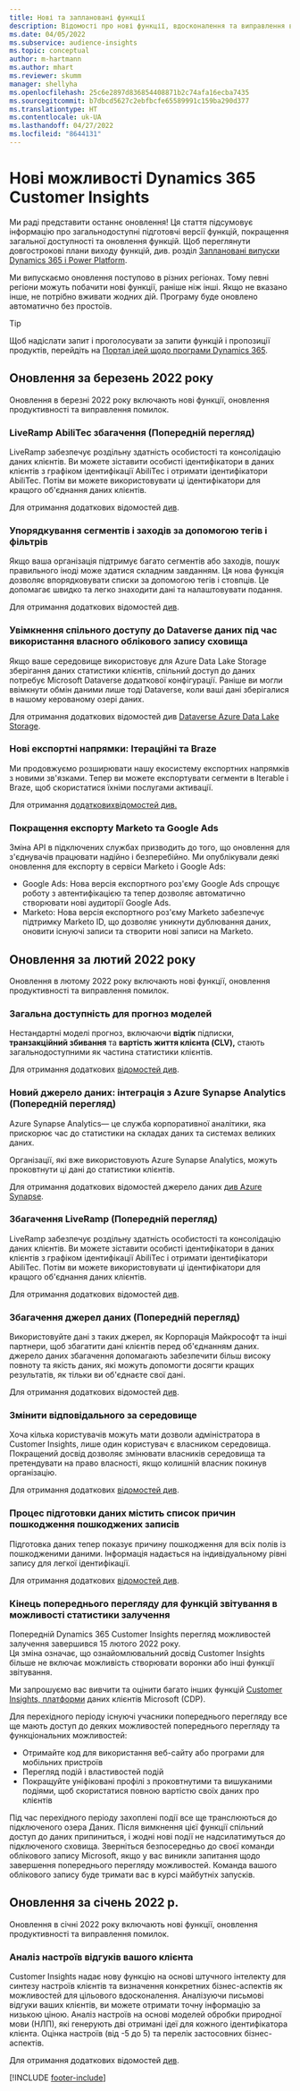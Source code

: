 ```yaml
---
title: Нові та заплановані функції
description: Відомості про нові функції, вдосконалення та виправлення вад.
ms.date: 04/05/2022
ms.subservice: audience-insights
ms.topic: conceptual
author: m-hartmann
ms.author: mhart
ms.reviewer: skumm
manager: shellyha
ms.openlocfilehash: 25c6e2897d836854408871b2c74afa16ecba7435
ms.sourcegitcommit: b7dbcd5627c2ebfbcfe65589991c159ba290d377
ms.translationtype: HT
ms.contentlocale: uk-UA
ms.lasthandoff: 04/27/2022
ms.locfileid: "8644131"
---
```

# <a name="whats-new-in-dynamics-365-customer-insights"></a>Нові можливості Dynamics 365 Customer Insights

Ми раді представити останнє оновлення! Ця стаття підсумовує інформацію про загальнодоступні підготовчі версії функцій, покращення загальної доступності та оновлення функцій. Щоб переглянути довгострокові плани виходу функцій, див. розділ [Заплановані випуски Dynamics 365 і Power Platform](/dynamics365/release-plans/).

Ми випускаємо оновлення поступово в різних регіонах. Тому певні регіони можуть побачити нові функції, раніше ніж інші. Якщо не вказано інше, не потрібно вживати жодних дій. Програму буде оновлено автоматично без простоїв.

> [!TIP]
> Щоб надіслати запит і проголосувати за запити функцій і пропозиції продуктів, перейдіть на [Портал ідей щодо програми Dynamics 365](https://experience.dynamics.com/ideas/categories/?forum=79a8c474-4e35-e911-a971-000d3a4f3343&forumName=Dynamics%20365%20Customer%20Insights).


## <a name="march-2022-updates"></a>Оновлення за березень 2022 року

Оновлення в березні 2022 року включають нові функції, оновлення продуктивності та виправлення помилок.

### <a name="liveramp-abilitec-enrichment-preview"></a>LiveRamp AbiliTec збагачення (Попередній перегляд)

LiveRamp забезпечує роздільну здатність особистості та консолідацію даних клієнтів. Ви можете зіставити особисті ідентифікатори в даних клієнтів з графіком ідентифікації AbiliTec і отримати ідентифікатори AbiliTec. Потім ви можете використовувати ці ідентифікатори для кращого об'єднання даних клієнтів.

Для отримання додаткових відомостей [див](enrichment-liveramp.md).

### <a name="organize-segments-and-measures-with-tags-and-filters"></a>Упорядкування сегментів і заходів за допомогою тегів і фільтрів
Якщо ваша організація підтримує багато сегментів або заходів, пошук правильного іноді може здатися складним завданням. Ця нова функція дозволяє впорядковувати списки за допомогою тегів і стовпців. Це допомагає швидко та легко знаходити дані та налаштовувати подання.

Для отримання додаткових відомостей [див](work-with-tags-columns.md).

### <a name="enable-data-sharing-with-dataverse-when-using-your-own-storage-account"></a>Увімкнення спільного доступу до Dataverse даних під час використання власного облікового запису сховища

Якщо ваше середовище використовує для Azure Data Lake Storage зберігання даних статистики клієнтів, спільний доступ до даних потребує Microsoft Dataverse додаткової конфігурації.
Раніше ви могли ввімкнути обмін даними лише тоді Dataverse, коли ваші дані зберігалися в нашому керованому озері даних. 

Для отримання додаткових відомостей див [Dataverse Azure Data Lake Storage](manage-environments.md#enable-data-sharing-with-dataverse-from-your-own-azure-data-lake-storage-preview).

### <a name="new-export-destinations-iterable-and-braze"></a>Нові експортні напрямки: Ітераційні та Braze

Ми продовжуємо розширювати нашу екосистему експортних напрямків з новими зв'язками. Тепер ви можете експортувати сегменти в Iterable і Braze, щоб скористатися їхніми послугами активації.

Для отримання [додаткових](export-iterable.md)[відомостей див.](export-braze.md)

### <a name="improvements-to-marketo-and-google-ads-export"></a>Покращення експорту Marketo та Google Ads

Зміна API в підключених службах призводить до того, що оновлення для з'єднувачів працювати надійно і безперебійно. Ми опублікували деякі оновлення для експорту в сервіси Marketo і Google Ads:

- Google Ads: Нова версія експортного роз'єму Google Ads спрощує роботу з автентифікацією та тепер дозволяє автоматично створювати нові аудиторії Google Ads. 
- Marketo: Нова версія експортного роз'єму Marketo забезпечує підтримку Marketo ID, що дозволяє уникнути дублювання даних, оновити існуючі записи та створити нові записи на Marketo. 


## <a name="february-2022-updates"></a>Оновлення за лютий 2022 року

Оновлення в лютому 2022 року включають нові функції, оновлення продуктивності та виправлення помилок.

### <a name="general-availability-for-prediction-models"></a>Загальна доступність для прогноз моделей

Нестандартні моделі прогноз, включаючи **відтік** підписки, **транзакційний збивання** та **вартість життя клієнта (CLV),** стають загальнодоступними як частина статистики клієнтів. 

Для отримання додаткових [відомостей див](predictions-overview.md).

### <a name="new-data-source-integration-with-azure-synapse-analytics-preview"></a>Новий джерело даних: інтеграція з Azure Synapse Analytics (Попередній перегляд)

Azure Synapse Analytics— це служба корпоративної аналітики, яка прискорює час до статистики на складах даних та системах великих даних.

Організації, які вже використовують Azure Synapse Analytics, можуть проковтнути ці дані до статистики клієнтів. 

Для отримання додаткових відомостей джерело даних [див Azure Synapse](connect-synapse.md).

### <a name="liveramp-enrichment-preview"></a>Збагачення LiveRamp (Попередній перегляд)

LiveRamp забезпечує роздільну здатність особистості та консолідацію даних клієнтів. Ви можете зіставити особисті ідентифікатори в даних клієнтів з графіком ідентифікації AbiliTec і отримати ідентифікатори AbiliTec. Потім ви можете використовувати ці ідентифікатори для кращого об'єднання даних клієнтів.

Для отримання додаткових відомостей [див](enrichment-liveramp.md).

### <a name="enrichment-for-data-sources-preview"></a>Збагачення джерел даних (Попередній перегляд)

Використовуйте дані з таких джерел, як Корпорація Майкрософт та інші партнери, щоб збагатити дані клієнтів перед об'єднанням даних. джерело даних збагачення допомагають забезпечити більш високу повноту та якість даних, які можуть допомогти досягти кращих результатів, як тільки ви об'єднаєте свої дані.

Для отримання додаткових відомостей [див](data-sources-enrichment.md).

### <a name="change-owner-of-environment"></a>Змінити відповідального за середовище

Хоча кілька користувачів можуть мати дозволи адміністратора в Customer Insights, лише один користувач є власником середовища. Покращений досвід дозволяє змінювати власників середовища та претендувати на право власності, якщо колишній власник покинув організацію. 

Для отримання додаткових [відомостей див](manage-environments.md#change-the-owner-of-an-environment).

### <a name="data-preparation-process-lists-corruption-reason-for-corrupted-records"></a>Процес підготовки даних містить список причин пошкодження пошкоджених записів

Підготовка даних тепер показує причину пошкодження для всіх полів із пошкодженими даними. Інформація надається на індивідуальному рівні запису для легкої ідентифікації. 

Для отримання додаткових [відомостей див](entities.md#corrupted-data-sources).

### <a name="end-of-preview-for-reporting-features-in-the-engagement-insights-capability"></a>Кінець попереднього перегляду для функцій звітування в можливості статистики залучення

Попередній Dynamics 365 Customer Insights перегляд можливостей залучення завершився 15 лютого 2022 року.  
Ця зміна означає, що ознайомлювальний досвід Customer Insights більше не включає можливість створювати воронки або інші функції звітування.

Ми запрошуємо вас вивчити та оцінити багато інших функцій [Customer Insights, платформи](https://dynamics.microsoft.com/ai/customer-insights/) даних клієнтів Microsoft (CDP).    
 
Для перехідного періоду існуючі учасники попереднього перегляду все ще мають доступ до деяких можливостей попереднього перегляду та функціональних можливостей:

- Отримайте код для використання веб-сайту або програми для мобільних пристроїв 
- Перегляд подій і властивостей подій 
- Покращуйте уніфіковані профілі з проковтнутими та вишуканими подіями, щоб скористатися повною вартістю своїх даних про клієнтів
  
Під час перехідного періоду захоплені події все ще транслюються до підключеного озера Даних. Після вимкнення цієї функції спільний доступ до даних припиниться, і жодні нові події не надсилатимуться до підключеного сховища.
Зверніться безпосередньо до своєї команди облікового запису Microsoft, якщо у вас виникли запитання щодо завершення попереднього перегляду можливостей. Команда вашого облікового запису буде тримати вас в курсі майбутніх запусків. 

## <a name="january-2022-updates"></a>Оновлення за січень 2022 р.

Оновлення в січні 2022 року включають нові функції, оновлення продуктивності та виправлення помилок.

### <a name="sentiment-analysis-of-your-customers-feedback"></a>Аналіз настроїв відгуків вашого клієнта

Customer Insights надає нову функцію на основі штучного інтелекту для синтезу настроїв клієнтів та визначення конкретних бізнес-аспектів як можливостей для цільового вдосконалення. Аналізуючи письмові відгуки ваших клієнтів, ви можете отримати точну інформацію за низькою ціною. Аналіз настроїв на основі моделей обробки природної мови (НЛП), які генерують дві отримані ідеї для кожного ідентифікатора клієнта. Оцінка настроїв (від -5 до 5) та перелік застосовних бізнес-аспектів. 

Для отримання додаткових відомостей [див](sentiment-analysis.md).


[!INCLUDE [footer-include](includes/footer-banner.md)]
